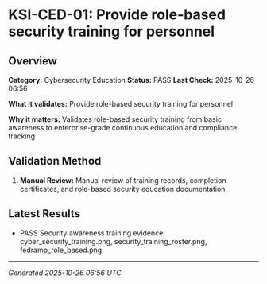 # KSI-CED-01: Provide role-based security training for personnel

## Overview

**Category:** Cybersecurity Education
**Status:** PASS
**Last Check:** 2025-10-26 06:56

**What it validates:** Provide role-based security training for personnel

**Why it matters:** Validates role-based security training from basic awareness to enterprise-grade continuous education and compliance tracking

## Validation Method

1. **Manual Review:** Manual review of training records, completion certificates, and role-based security education documentation

## Latest Results

- PASS Security awareness training evidence: cyber_security_training.png, security_training_roster.png, fedramp_role_based.png

---
*Generated 2025-10-26 06:56 UTC*